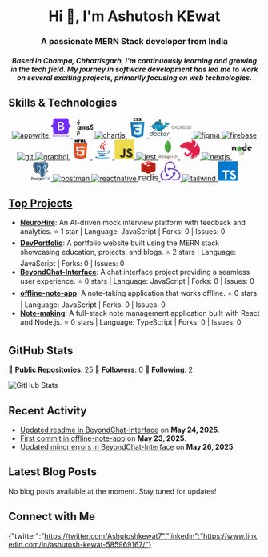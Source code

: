 
<h1 align="center">Hi 👋, I'm Ashutosh KEwat</h1>
<h3 align="center">A passionate MERN Stack developer from India
<br/>
  <h5 align="center">
    
Based in Champa, Chhattisgarh, I'm continuously learning and growing in the tech field. My journey in software development has led me to work on several exciting projects, primarily focusing on web technologies.
<h5/>
</h3>

## Skills & Technologies
<p align="center"> <a href="https://appwrite.io" target="_blank" rel="noreferrer"> <img src="https://www.vectorlogo.zone/logos/appwriteio/appwriteio-icon.svg" alt="appwrite" width="40" height="40"/> </a> <a href="https://getbootstrap.com" target="_blank" rel="noreferrer"> <img src="https://raw.githubusercontent.com/devicons/devicon/master/icons/bootstrap/bootstrap-plain-wordmark.svg" alt="bootstrap" width="40" height="40"/> </a> <a href="https://canvasjs.com" target="_blank" rel="noreferrer"> <img src="https://raw.githubusercontent.com/Hardik0307/Hardik0307/master/assets/canvasjs-charts.svg" alt="canvasjs" width="40" height="40"/> </a> <a href="https://www.chartjs.org" target="_blank" rel="noreferrer"> <img src="https://www.chartjs.org/media/logo-title.svg" alt="chartjs" width="40" height="40"/> </a> <a href="https://www.w3schools.com/css/" target="_blank" rel="noreferrer"> <img src="https://raw.githubusercontent.com/devicons/devicon/master/icons/css3/css3-original-wordmark.svg" alt="css3" width="40" height="40"/> </a> <a href="https://www.docker.com/" target="_blank" rel="noreferrer"> <img src="https://raw.githubusercontent.com/devicons/devicon/master/icons/docker/docker-original-wordmark.svg" alt="docker" width="40" height="40"/> </a> <a href="https://expressjs.com" target="_blank" rel="noreferrer"> <img src="https://raw.githubusercontent.com/devicons/devicon/master/icons/express/express-original-wordmark.svg" alt="express" width="40" height="40"/> </a> <a href="https://www.figma.com/" target="_blank" rel="noreferrer"> <img src="https://www.vectorlogo.zone/logos/figma/figma-icon.svg" alt="figma" width="40" height="40"/> </a> <a href="https://firebase.google.com/" target="_blank" rel="noreferrer"> <img src="https://www.vectorlogo.zone/logos/firebase/firebase-icon.svg" alt="firebase" width="40" height="40"/> </a> <a href="https://git-scm.com/" target="_blank" rel="noreferrer"> <img src="https://www.vectorlogo.zone/logos/git-scm/git-scm-icon.svg" alt="git" width="40" height="40"/> </a> <a href="https://graphql.org" target="_blank" rel="noreferrer"> <img src="https://www.vectorlogo.zone/logos/graphql/graphql-icon.svg" alt="graphql" width="40" height="40"/> </a> <a href="https://www.w3.org/html/" target="_blank" rel="noreferrer"> <img src="https://raw.githubusercontent.com/devicons/devicon/master/icons/html5/html5-original-wordmark.svg" alt="html5" width="40" height="40"/> </a> <a href="https://www.java.com" target="_blank" rel="noreferrer"> <img src="https://raw.githubusercontent.com/devicons/devicon/master/icons/java/java-original.svg" alt="java" width="40" height="40"/> </a> <a href="https://developer.mozilla.org/en-US/docs/Web/JavaScript" target="_blank" rel="noreferrer"> <img src="https://raw.githubusercontent.com/devicons/devicon/master/icons/javascript/javascript-original.svg" alt="javascript" width="40" height="40"/> </a> <a href="https://jestjs.io" target="_blank" rel="noreferrer"> <img src="https://www.vectorlogo.zone/logos/jestjsio/jestjsio-icon.svg" alt="jest" width="40" height="40"/> </a> <a href="https://www.mongodb.com/" target="_blank" rel="noreferrer"> <img src="https://raw.githubusercontent.com/devicons/devicon/master/icons/mongodb/mongodb-original-wordmark.svg" alt="mongodb" width="40" height="40"/> </a> <a href="https://nestjs.com/" target="_blank" rel="noreferrer"> <img src="https://raw.githubusercontent.com/devicons/devicon/master/icons/nestjs/nestjs-plain.svg" alt="nestjs" width="40" height="40"/> </a> <a href="https://nextjs.org/" target="_blank" rel="noreferrer"> <img src="https://cdn.worldvectorlogo.com/logos/nextjs-2.svg" alt="nextjs" width="40" height="40"/> </a> <a href="https://nodejs.org" target="_blank" rel="noreferrer"> <img src="https://raw.githubusercontent.com/devicons/devicon/master/icons/nodejs/nodejs-original-wordmark.svg" alt="nodejs" width="40" height="40"/> </a> <a href="https://www.postgresql.org" target="_blank" rel="noreferrer"> <img src="https://raw.githubusercontent.com/devicons/devicon/master/icons/postgresql/postgresql-original-wordmark.svg" alt="postgresql" width="40" height="40"/> </a> <a href="https://postman.com" target="_blank" rel="noreferrer"> <img src="https://www.vectorlogo.zone/logos/getpostman/getpostman-icon.svg" alt="postman" width="40" height="40"/> </a> <a href="https://reactnative.dev/" target="_blank" rel="noreferrer"> <img src="https://reactnative.dev/img/header_logo.svg" alt="reactnative" width="40" height="40"/> </a> <a href="https://redis.io" target="_blank" rel="noreferrer"> <img src="https://raw.githubusercontent.com/devicons/devicon/master/icons/redis/redis-original-wordmark.svg" alt="redis" width="40" height="40"/> </a> <a href="https://redux.js.org" target="_blank" rel="noreferrer"> <img src="https://raw.githubusercontent.com/devicons/devicon/master/icons/redux/redux-original.svg" alt="redux" width="40" height="40"/> </a> <a href="https://tailwindcss.com/" target="_blank" rel="noreferrer"> <img src="https://www.vectorlogo.zone/logos/tailwindcss/tailwindcss-icon.svg" alt="tailwind" width="40" height="40"/> </a> <a href="https://www.typescriptlang.org/" target="_blank" rel="noreferrer"> <img src="https://raw.githubusercontent.com/devicons/devicon/master/icons/typescript/typescript-original.svg" alt="typescript" width="40" height="40"/>  </p>




## Top Projects

- [**NeuroHire**](https://github.com/Ashu6200/NeuroHire): An AI-driven mock interview platform with feedback and analytics. ⭐ 1 star | Language: JavaScript | Forks: 0 | Issues: 0
- [**DevPortfolio**](https://github.com/Ashu6200/DevPortfolio): A portfolio website built using the MERN stack showcasing education, projects, and blogs. ⭐ 2 stars | Language: JavaScript | Forks: 0 | Issues: 0
- [**BeyondChat-Interface**](https://github.com/Ashu6200/BeyondChat-Interface): A chat interface project providing a seamless user experience. ⭐ 0 stars | Language: JavaScript | Forks: 0 | Issues: 0
- [**offline-note-app**](https://github.com/Ashu6200/offline-note-app): A note-taking application that works offline. ⭐ 0 stars | Language: JavaScript | Forks: 0 | Issues: 0
- [**Note-making**](https://github.com/Ashu6200/Note-making): A full-stack note management application built with React and Node.js. ⭐ 0 stars | Language: TypeScript | Forks: 0 | Issues: 0

## GitHub Stats

🔭 **Public Repositories**: 25
👥 **Followers**: 0
👤 **Following**: 2

![GitHub Stats](https://github-readme-stats.vercel.app/api?username=Ashu6200&show_icons=true&theme=radical)

## Recent Activity

- [Updated readme in BeyondChat-Interface](https://github.com/Ashu6200/BeyondChat-Interface/commit/b93686a3c61e298bcbfd23a14c2cf39de49aaa12) on **May 24, 2025**.
- [First commit in offline-note-app](https://github.com/Ashu6200/offline-note-app/commit/c56078f8611474a2bbe098ee3819a9b5dd4c60a9) on **May 23, 2025**.
- [Updated minor errors in BeyondChat-Interface](https://github.com/Ashu6200/BeyondChat-Interface/commit/0b6ce3a7e02848652e234871b2785f7baf47d51f) on **May 26, 2025**.

## Latest Blog Posts

No blog posts available at the moment. Stay tuned for updates!

## Connect with Me

{"twitter":"https://twitter.com/Ashutoshkewat7","linkedin":"https://www.linkedin.com/in/ashutosh-kewat-585969167/"}

